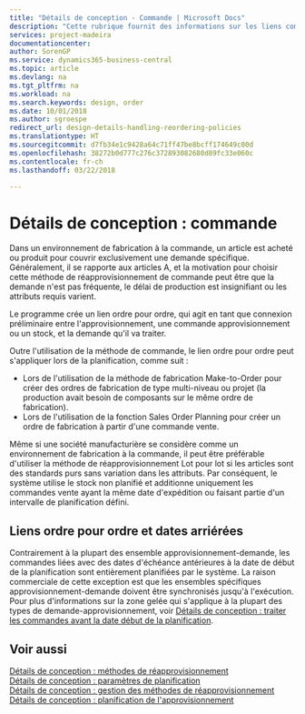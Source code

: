 ```yaml
---
title: "Détails de conception - Commande | Microsoft Docs"
description: "Cette rubrique fournit des informations sur les liens commande-à-commande dans un environnement de fabrication à la commande."
services: project-madeira
documentationcenter: 
author: SorenGP
ms.service: dynamics365-business-central
ms.topic: article
ms.devlang: na
ms.tgt_pltfrm: na
ms.workload: na
ms.search.keywords: design, order
ms.date: 10/01/2018
ms.author: sgroespe
redirect_url: design-details-handling-reordering-policies
ms.translationtype: HT
ms.sourcegitcommit: d7fb34e1c9428a64c71ff47be8bcff174649c00d
ms.openlocfilehash: 38272b0d777c276c372893082680d89fc33e060c
ms.contentlocale: fr-ch
ms.lasthandoff: 03/22/2018

---
```

# <a name="design-details-order"></a>Détails de conception : commande
Dans un environnement de fabrication à la commande, un article est acheté ou produit pour couvrir exclusivement une demande spécifique. Généralement, il se rapporte aux articles A, et la motivation pour choisir cette méthode de réapprovisionnement de commande peut être que la demande n'est pas fréquente, le délai de production est insignifiant ou les attributs requis varient.  

Le programme crée un lien ordre pour ordre, qui agit en tant que connexion préliminaire entre l'approvisionnement, une commande approvisionnement ou un stock, et la demande qu'il va traiter.  

Outre l'utilisation de la méthode de commande, le lien ordre pour ordre peut s'appliquer lors de la planification, comme suit :  

* Lors de l'utilisation de la méthode de fabrication Make-to-Order pour créer des ordres de fabrication de type multi-niveau ou projet (la production avait besoin de composants sur le même ordre de fabrication).  
* Lors de l'utilisation de la fonction Sales Order Planning pour créer un ordre de fabrication à partir d'une commande vente.  

Même si une société manufacturière se considère comme un environnement de fabrication à la commande, il peut être préférable d'utiliser la méthode de réapprovisionnement Lot pour lot si les articles sont des standards purs sans variation dans les attributs. Par conséquent, le système utilise le stock non planifié et additionne uniquement les commandes vente ayant la même date d'expédition ou faisant partie d'un intervalle de planification défini.  

## <a name="order-to-order-links-and-past-due-dates"></a>Liens ordre pour ordre et dates arriérées  
Contrairement à la plupart des ensemble approvisionnement-demande, les commandes liées avec des dates d'échéance antérieures à la date de début de la planification sont entièrement planifiées par le système. La raison commerciale de cette exception est que les ensembles spécifiques approvisionnement-demande doivent être synchronisés jusqu'à l'exécution. Pour plus d'informations sur la zone gelée qui s'applique à la plupart des types de demande-approvisionnement, voir [Détails de conception : traiter les commandes avant la date début de la planification](design-details-dealing-with-orders-before-the-planning-starting-date.md).  

## <a name="see-also"></a>Voir aussi  
[Détails de conception : méthodes de réapprovisionnement](design-details-reordering-policies.md)   
[Détails de conception : paramètres de planification](design-details-planning-parameters.md)   
[Détails de conception : gestion des méthodes de réapprovisionnement](design-details-handling-reordering-policies.md)   
[Détails de conception : planification de l'approvisionnement](design-details-supply-planning.md)

